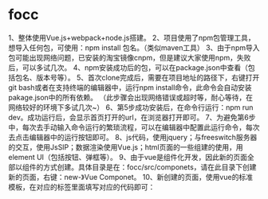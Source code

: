 # focc
1、整体使用Vue.js+webpack+node.js搭建。
2、项目使用了npm包管理工具，想导入任何包，可使用：npm install 包名。（类似maven工具）
3、由于npm导入包可能出现网络问题，已安装的淘宝镜像cnpm，但是建议大家使用npm，失败后，可以多试几次。
4、npm安装成功后的包，可以在package.json中查看（包括包名、版本号等）。
5、首次clone完成后，需要在项目地址的路径下，右键打开git bash或者在支持终端的编辑器中，运行npm install命令，此命令会自动安装pakage.json中的所有依赖。
（此步骤会出现网络错误或超时等，耐心等待，在网络较好的环境下多试几次~）
6、第5步成功安装后，在命令行运行：npm run dev。成功运行后，会显示首页打开的url，在浏览器打开即可。
7、为避免第6步中，每次去手动输入命令运行的繁琐流程，可以在编辑器中配置此运行命令，每次去点击编辑器中的运行按钮即可。
8、js代码，使用jquery；与freeswitch服务器的交互，使用JsSIP；数据渲染使用Vue.js；html页面的一些组建的使用，用element UI（包括按钮、弹框等）。
9、由于vue是组件化开发，因此新的页面全部以组件的方式创建。具体目录是在：focc/src/componets，请在此目录下创建新的页面，右键：new-》Vue Componet。
10、新创建的页面，使用vue的标准模板，在对应的标签里面填写对应的代码即可：
   <template/>标签中写html代码（html标准页面中的<body>标签内容；
   <script/>写js代码；
   <style/>写css代码；
11、html页面的<head>标签放在public/index.html中，是所有页面的公共头部。
12、已经创建了Login.vue登录注册页面，供大家参考。
13、若有需要用npm引入的其他库，需要在导入后，需要先在main.js中做相关的引入。
